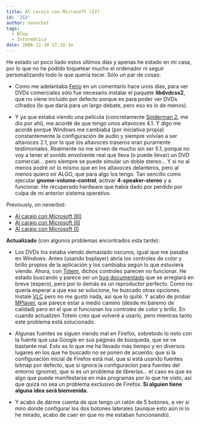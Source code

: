 ```yaml
---
title: Al carajo con Microsoft (IV)
id: '253'
author: neverbot
tags:
  - Blog
  - Informática
date: 2006-11-30 17:19:14
---
```


He estado un poco liado estos últimos días y apenas he estado en mi casa, por lo que no he podido toquetear mucho el ordenador ni seguir personalizando todo lo que quería tocar. Sólo un par de cosas:

*   Como me adelantaba [Ferio](http://www.tecniferio.com/) en un comentario hace unos días, para ver DVDs comerciales sólo fue necesario instalar el paquete **libdvdcss2**, que no viene incluido por defecto porque es para poder ver DVDs cifrados (lo que daría para un largo debate, pero eso es lo de menos).

*   Y ya que estaba viendo una película (concretamente [Spiderman 2](http://www.imdb.com/title/tt0316654/), me dio por ahí), me acordé de que tengo unos altavoces 4.1. Y digo me acordé porque Windows me cambiaba (por iniciativa propia) constantemente la configuración de audio y siempre volvían a ser altavoces 2.1, por lo que los altavoces traseros eran puramente testimoniales. Realmente no me sirven de mucho sin ser 5.1, porque no voy a tener el sonido envolvente real que lleva (o puede llevar) un DVD comercial... pero siempre se puede simular un doble stereo... Y si no al menos podré oir lo mismo que en los altavoces delanteros, pero al menos quiero oir ALGO, que para algo los tengo. Tan sencillo como ejecutar **gnome-volume-control**, activar **4-speaker-stereo** y a funcionar. He recuperado hardware que había dado por perdido por culpa de mi anterior sistema operativo.

Previously, on neverbot:

*   [Al carajo con Microsoft (III)](https://www.neverbot.com/al-carajo-con-microsoft-iii/)
*   [Al carajo con Microsoft (II)](https://www.neverbot.com/al-carajo-con-microsoft-ii/)
*   [Al carajo con Microsoft (I)](https://www.neverbot.com/al-carajo-con-microsoft-i/)

**Actualizado** (con algunos problemas encontrados esta tarde):

*   Los DVDs los estaba viendo demasiado oscuros, igual que me pasaba en Windows. Antes (usando bsplayer) abría los controles de color y brillo propios de la aplicación y los cambiaba según lo que estuviera viendo. Ahora, con [Totem](http://en.wikipedia.org/wiki/Totem_%28media_player%29), dichos controles parecen no funcionar. He estado buscando y parece ser un [bug documentado](https://launchpad.net/distros/ubuntu/+source/totem/+bug/34659) que se arreglará en breve (espero), pero por lo demás es un reproductor perfecto. Como no quería esperar a que eso se solucione, he buscado otras opciones. Instalé [VLC](http://en.wikipedia.org/wiki/Vlc) pero no me gustó nada, así que lo quité. Y acabo de probar [MPlayer](http://en.wikipedia.org/wiki/Mplayer), que parece estar a medio camino (desde mi baremo de calidad) pero en el que sí funcionan los controles de color y brillo. En cuando actualizen Totem creo que volveré a usarlo, pero mientras tanto este problema está solucionado.

*   Algunas fuentes se siguen viendo mal en Firefox, sobretodo lo noto con la fuente que usa Google en sus páginas de búsqueda, que se ve bastante mal. Esto es lo que me ha llevado más tiempo y en diversos lugares en los que he buscado no se ponen de acuerdo: que si la configuración inicial de Firefox está mal, que si está usando fuentes bitmap por defecto, que si ignora la configuración para fuentes del entorno (gnome), que si es un problema de librerías... el caso es que es algo que puede manifestarse en más programas por lo que he visto, así que quizá no sea un problema exclusivo de Firefox. **Si alguien tiene alguna idea será bienvenida**.

*   Y acabo de darme cuenta de que tengo un ratón de 5 botones, a ver si miro donde configurar los dos botones laterales (aunque esto aún ni lo he mirado, acabo de caer en que no me estaban funcionando).